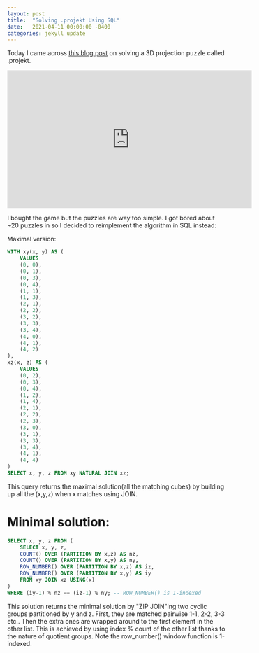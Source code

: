 ```yaml
---
layout: post
title:  "Solving .projekt Using SQL"
date:   2021-04-11 00:00:00 -0400
categories: jekyll update
---
```


Today I came across [this blog post](https://github.com/frankmcsherry/blog/blob/master/posts/2018-12-30.md) on solving a 3D projection puzzle called .projekt.

<iframe width="560" height="315" src="https://www.youtube.com/embed/kWmbdk0pT1s" title="YouTube video player" frameborder="0" allow="accelerometer; autoplay; clipboard-write; encrypted-media; gyroscope; picture-in-picture" allowfullscreen></iframe>

I bought the game but the puzzles are way too simple. I got bored about ~20 puzzles in so I decided to reimplement the algorithm in SQL instead:

Maximal version:

```sql
WITH xy(x, y) AS (
    VALUES
    (0, 0),
    (0, 1),
    (0, 3),
    (0, 4),
    (1, 1),
    (1, 3),
    (2, 1),
    (2, 2),
    (3, 2),
    (3, 3),
    (3, 4),
    (4, 0),
    (4, 1),
    (4, 2)
),
xz(x, z) AS (
    VALUES
    (0, 2),
    (0, 3),
    (0, 4),
    (1, 2),
    (1, 4),
    (2, 1),
    (2, 2),
    (2, 3),
    (3, 0),
    (3, 1),
    (3, 3),
    (3, 4),
    (4, 1),
    (4, 4)
)
SELECT x, y, z FROM xy NATURAL JOIN xz;
```
This query returns the maximal solution(all the matching cubes) by building up all the (x,y,z) when x matches using JOIN.

# Minimal solution:
```sql
SELECT x, y, z FROM (
    SELECT x, y, z,
    COUNT() OVER (PARTITION BY x,z) AS nz,
    COUNT() OVER (PARTITION BY x,y) AS ny,
    ROW_NUMBER() OVER (PARTITION BY x,z) AS iz,
    ROW_NUMBER() OVER (PARTITION BY x,y) AS iy
    FROM xy JOIN xz USING(x)
)
WHERE (iy-1) % nz == (iz-1) % ny; -- ROW_NUMBER() is 1-indexed
```
This solution returns the minimal solution by "ZIP JOIN"ing two cyclic groups partitioned by y and z. First, they are matched pairwise 1-1, 2-2, 3-3 etc.. Then the extra ones are wrapped around to the first element in the other list. This is achieved by using index % count of the other list thanks to the nature of quotient groups. Note the row_number() window function is 1-indexed.
